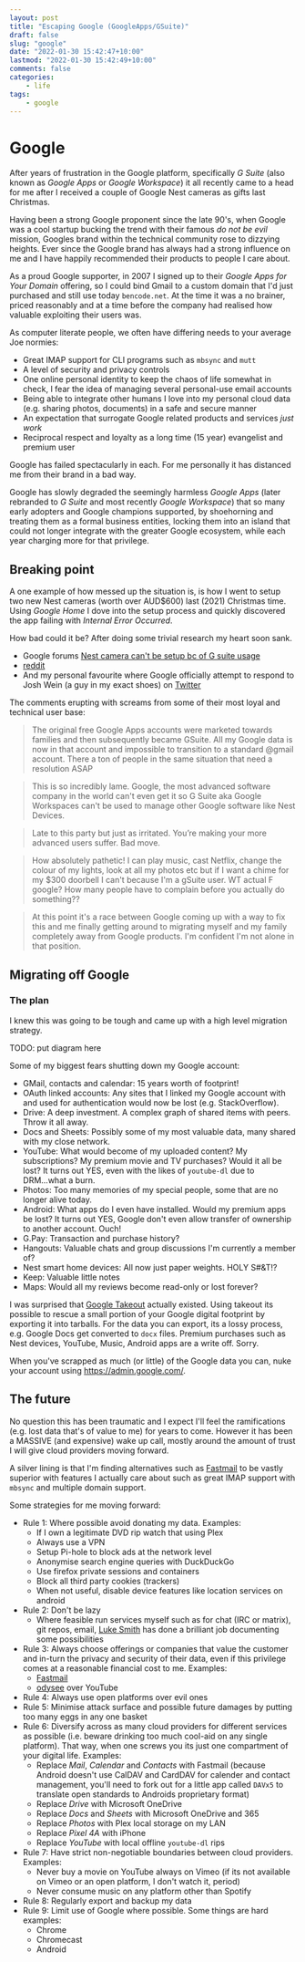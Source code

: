 ```yaml
---
layout: post
title: "Escaping Google (GoogleApps/GSuite)"
draft: false
slug: "google"
date: "2022-01-30 15:42:47+10:00"
lastmod: "2022-01-30 15:42:49+10:00"
comments: false
categories:
    - life
tags:
    - google
---
```


# Google

After years of frustration in the Google platform, specifically _G Suite_ (also known as _Google Apps_ or _Google Workspace_) it all recently came to a head for me after I received a couple of Google Nest cameras as gifts last Christmas.

Having been a strong Google proponent since the late 90's, when Google was a cool startup bucking the trend with their famous _do not be evil_ mission, Googles brand within the technical community rose to dizzying heights. Ever since the Google brand has always had a strong influence on me and I have happily recommended their products to people I care about.

As a proud Google supporter, in 2007 I signed up to their _Google Apps for Your Domain_ offering, so I could bind Gmail to a custom domain that I'd just purchased and still use today `bencode.net`. At the time it was a no brainer, priced reasonably and at a time before the company had realised how valuable exploiting their users was.

As computer literate people, we often have differing needs to your average Joe normies:

-   Great IMAP support for CLI programs such as `mbsync` and `mutt`
-   A level of security and privacy controls
-   One online personal identity to keep the chaos of life somewhat in check, I fear the idea of managing several personal-use email accounts
-   Being able to integrate other humans I love into my personal cloud data (e.g. sharing photos, documents) in a safe and secure manner
-   An expectation that surrogate Google related products and services _just work_
-   Reciprocal respect and loyalty as a long time (15 year) evangelist and premium user

Google has failed spectacularly in each. For me personally it has distanced me from their brand in a bad way.

Google has slowly degraded the seemingly harmless _Google Apps_ (later rebranded to _G Suite_ and most recently _Google Workspace_) that so many early adopters and Google champions supported, by shoehorning and treating them as a formal business entities, locking them into an island that could not longer integrate with the greater Google ecosystem, while each year charging more for that privilege.

## Breaking point

A one example of how messed up the situation is, is how I went to setup two new Nest cameras (worth over AUD$600) last (2021) Christmas time. Using _Google Home_ I dove into the setup process and quickly discovered the app failing with _Internal Error Occurred_.

How bad could it be? After doing some trivial research my heart soon sank.

-   Google forums [Nest camera can't be setup bc of G suite usage](https://www.googlenestcommunity.com/t5/Cameras-and-Doorbells/Nest-camera-can-t-be-setup-bc-of-G-suite-usage/td-p/46567)
-   [reddit](https://www.reddit.com/r/Nest/comments/s5fhdn/internal_error_occured_when_installing_nest_cam/)
-   And my personal favourite where Google officially attempt to respond to Josh Wein (a guy in my exact shoes) on [Twitter](https://twitter.com/googlenest/status/1263451357169610753?lang=en)

The comments erupting with screams from some of their most loyal and technical user base:

> The original free Google Apps accounts were marketed towards families and then subsequently became GSuite. All my Google data is now in that account and impossible to transition to a standard @gmail account. There a ton of people in the same situation that need a resolution ASAP

> This is so incredibly lame. Google, the most advanced software company in the world can't even get it so G Suite aka Google Workspaces can't be used to manage other Google software like Nest Devices.

> Late to this party but just as irritated. You’re making your more advanced users suffer. Bad move.

> How absolutely pathetic! I can play music, cast Netflix, change the colour of my lights, look at all my photos etc but if I want a chime for my $300 doorbell I can't because I'm a gSuite user. WT actual F google? How many people have to complain before you actually do something??

> At this point it's a race between Google coming up with a way to fix this and me finally getting around to migrating myself and my family completely away from Google products. I'm confident I'm not alone in that position.

## Migrating off Google

### The plan

I knew this was going to be tough and came up with a high level migration strategy.

TODO: put diagram here

Some of my biggest fears shutting down my Google account:

-   GMail, contacts and calendar: 15 years worth of footprint!
-   OAuth linked accounts: Any sites that I linked my Google account with and used for authentication would now be lost (e.g. StackOverflow).
-   Drive: A deep investment. A complex graph of shared items with peers. Throw it all away.
-   Docs and Sheets: Possibly some of my most valuable data, many shared with my close network.
-   YouTube: What would become of my uploaded content? My subscriptions? My premium movie and TV purchases? Would it all be lost? It turns out YES, even with the likes of `youtube-dl` due to DRM...what a burn.
-   Photos: Too many memories of my special people, some that are no longer alive today.
-   Android: What apps do I even have installed. Would my premium apps be lost? It turns out YES, Google don't even allow transfer of ownership to another account. Ouch!
-   G.Pay: Transaction and purchase history?
-   Hangouts: Valuable chats and group discussions I'm currently a member of?
-   Nest smart home devices: All now just paper weights. HOLY S#&T!?
-   Keep: Valuable little notes
-   Maps: Would all my reviews become read-only or lost forever?

I was surprised that [Google Takeout](https://takeout.google.com/settings/takeout) actually existed. Using takeout its possible to rescue a small portion of your Google digital footprint by exporting it into tarballs. For the data you can export, its a lossy process, e.g. Google Docs get converted to `docx` files. Premium purchases such as Nest devices, YouTube, Music, Android apps are a write off. Sorry.

When you've scrapped as much (or little) of the Google data you can, nuke your account using <https://admin.google.com/>.

## The future

No question this has been traumatic and I expect I'll feel the ramifications (e.g. lost data that's of value to me) for years to come. However it has been a MASSIVE (and expensive) wake up call, mostly around the amount of trust I will give cloud providers moving forward.

A silver lining is that I'm finding alternatives such as [Fastmail](https://www.fastmail.com/) to be vastly superior with features I actually care about such as great IMAP support with `mbsync` and multiple domain support.

Some strategies for me moving forward:

-   Rule 1: Where possible avoid donating my data. Examples:
    -   If I own a legitimate DVD rip watch that using Plex
    -   Always use a VPN
    -   Setup Pi-hole to block ads at the network level
    -   Anonymise search engine queries with DuckDuckGo
    -   Use firefox private sessions and containers
    -   Block all third party cookies (trackers)
    -   When not useful, disable device features like location services on android
-   Rule 2: Don't be lazy
    -   Where feasible run services myself such as for chat (IRC or matrix), git repos, email, [Luke Smith](https://landchad.net/) has done a brilliant job documenting some possibilities
-   Rule 3: Always choose offerings or companies that value the customer and in-turn the privacy and security of their data, even if this privilege comes at a reasonable financial cost to me. Examples:
    -   [Fastmail](https://www.fastmail.com/)
    -   [odysee](https://odysee.com) over YouTube
-   Rule 4: Always use open platforms over evil ones
-   Rule 5: Minimise attack surface and possible future damages by putting too many eggs in any one basket
-   Rule 6: Diversify across as many cloud providers for different services as possible (i.e. beware drinking too much cool-aid on any single platform). That way, when one screws you its just one compartment of your digital life. Examples:
    - Replace *Mail*, *Calendar* and *Contacts* with Fastmail (because Android doesn't use CalDAV and CardDAV for calender and contact management, you'll need to fork out for a little app called `DAVx5` to translate open standards to Androids proprietary format)
    - Replace *Drive* with Microsoft OneDrive
    - Replace *Docs* and *Sheets* with Microsoft OneDrive and 365
    - Replace *Photos* with Plex local storage on my LAN
    - Replace *Pixel 4A* with iPhone
    - Replace *YouTube* with local offline `youtube-dl` rips
-   Rule 7: Have strict non-negotiable boundaries between cloud providers. Examples:
    -   Never buy a movie on YouTube always on Vimeo (if its not available on Vimeo or an open platform, I don't watch it, period)
    -   Never consume music on any platform other than Spotify
-   Rule 8: Regularly export and backup my data
-   Rule 9: Limit use of Google where possible. Some things are hard examples:
    - Chrome
    - Chromecast
    - Android

